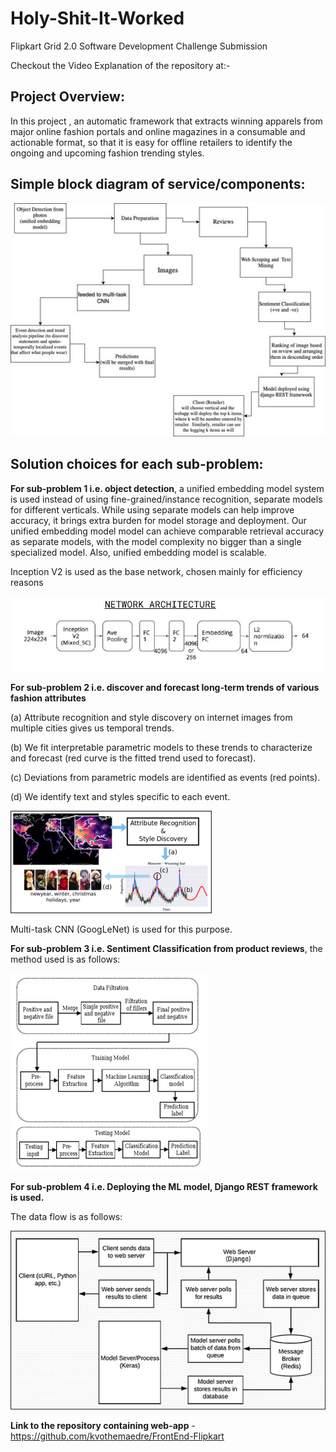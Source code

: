# Holy-Shit-It-Worked

Flipkart Grid 2.0 Software Development Challenge Submission

Checkout the Video Explanation of the repository at:- 

## Project Overview:

In this project , an automatic framework that extracts winning apparels from major online fashion portals and online magazines in a consumable and actionable format, so that it is easy for offline retailers to identify the ongoing and upcoming fashion trending styles.

## Simple block diagram of service/components:

![](Images/blockdiag.jpg)

## Solution choices for each sub-problem:

**For sub-problem 1 i.e. object detection**, a unified embedding model system is used instead of using fine-grained/instance recognition, separate models for different verticals. While using separate models can help improve accuracy, it brings extra burden for model storage and deployment. Our unified embedding model model can achieve comparable retrieval accuracy as separate models, with the model complexity no bigger than a single specialized model. Also, unified embedding model is scalable. 

Inception V2 is used as the base network, chosen mainly for efficiency reasons

![](Images/netarch.JPG)

**For sub-problem 2 i.e. discover and forecast long-term trends of various fashion attributes**
 
(a) Attribute recognition and style discovery on internet images from multiple cities gives us temporal trends. 
 
(b) We fit interpretable parametric models to these trends to characterize and forecast   (red curve is the fitted trend used to forecast). 
 
(c) Deviations from parametric models are identified as events (red points). 
 
(d) We identify text and styles specific to each event.

![](Images/fashionatt.png)

Multi-task CNN (GoogLeNet) is used for this purpose.

**For sub-problem 3 i.e. Sentiment Classification from product reviews**, 
the method used is as follows:

![](Images/sentiment.png)

**For sub-problem 4 i.e. Deploying the ML model, Django REST framework is used.**

The data flow is as follows:

![](Images/dataflow.png)

**Link to the repository containing web-app** - https://github.com/kvothemaedre/FrontEnd-Flipkart
